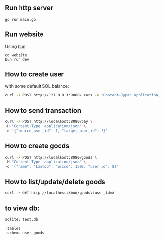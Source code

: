 ## Run http server

```
go run main.go
```

## Run website

Using [bun](https://bun.sh)

```
cd website
bun run dev
```

## How to create user

with some default SOL balance:
```bash
curl -X POST http://127.0.0.1:8080/users -H "Content-Type: application/json" -d '{"id": 2,"name":"John Updated", "email":"test@test.com"}'
```

## How to send transaction
```bash
curl -X POST http://localhost:8080/pay \
-H "Content-Type: application/json" \
-d '{"source_user_id": 1, "target_user_id": 2}'
```

## How to create goods
```bash
curl -X POST http://localhost:8080/goods \
-H "Content-Type: application/json" \
-d '{"name": "Laptop", "price": 1500, "user_id": 8}'

```

## How to list/update/delete goods
```bash
curl -X GET http://localhost:8080/goods\?user_id=8
```

## to view db:
```bash
sqlite3 test.db

.tables
.schema user_goods
```
